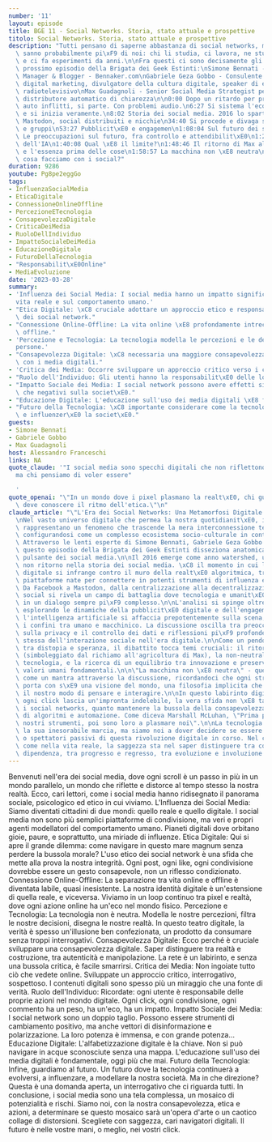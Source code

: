 ```yaml
---
number: '11'
layout: episode
title: BGE 11 - Social Networks. Storia, stato attuale e prospettive
titolo: Social Networks. Storia, stato attuale e prospettive
description: "Tutti pensano di saperne abbastanza di social networks, ma alcuni ne\
  \ sanno probabilmente pi\xF9 di noi: chi li studia, ci lavora, ne studia i dati\
  \ e ci fa esperimenti da anni.\n\nFra questi ci sono decisamente gli ospiti del\
  \ prossimo episodio della Brigata dei Geek Estinti:\nSimone Bennati - Social Media\
  \ Manager & Blogger - Bennaker.com\nGabriele Geza Gobbo - Consulente e docente in\
  \ digital marketing, divulgatore della cultura digitale, speaker di eventi e conduttore\
  \ radiotelevisivo\nMax Guadagnoli - Senior Social Media Strategist per ripicca e\
  \ distributore automatico di chiarezza\n\n0:00 Dopo un ritardo per problemi audio\
  \ auto inflitti, si parte. Con problemi audio.\n6:27 Si sistema l'eco assassino\
  \ e si inizia veramente.\n8:02 Storia dei social media. 2016 lo spartiacque.\n22:10\
  \ Mastodon, social distribuiti e nicchie\n34:40 Si procede e divaga su social, comunit\xE0\
  \ e gruppi\n53:27 Pubblicit\xE0 e engagemen\n1:08:04 Sul futuro dei social\n1:20:00\
  \ Le preoccupazioni sul futuro, fra controllo e attendibilit\xE0\n1:27:40 Sull'esplosione\
  \ dell'IA\n1:40:08 Qual \xE8 il limite?\n1:48:46 Il ritorno di Max all'agricoltura\
  \ e l'essenza prima delle cose\n1:58:57 La macchina non \xE8 neutra\n2:14:42 E quindi,\
  \ cosa facciamo con i social?"
duration: 9286
youtube: Pg8pe2eggGo
tags:
- InfluenzaSocialMedia
- EticaDigitale
- ConnessioneOnlineOffline
- PercezioneETecnologia
- ConsapevolezzaDigitale
- CriticaDeiMedia
- RuoloDellIndividuo
- ImpattoSocialeDeiMedia
- EducazioneDigitale
- FuturoDellaTecnologia
- "Responsabilit\xE0Online"
- MediaEvoluzione
date: '2023-03-28'
summary:
- 'Influenza dei Social Media: I social media hanno un impatto significativo sulla
  vita reale e sul comportamento umano.'
- "Etica Digitale: \xC8 cruciale adottare un approccio etico e responsabile nell'uso\
  \ dei social network."
- "Connessione Online-Offline: La vita online \xE8 profondamente intrecciata con quella\
  \ offline."
- 'Percezione e Tecnologia: La tecnologia modella le percezioni e le decisioni delle
  persone.'
- "Consapevolezza Digitale: \xC8 necessaria una maggiore consapevolezza nell'interazione\
  \ con i media digitali."
- 'Critica dei Media: Occorre sviluppare un approccio critico verso i contenuti digitali.'
- "Ruolo dell'Individuo: Gli utenti hanno la responsabilit\xE0 delle loro azioni online."
- "Impatto Sociale dei Media: I social network possono avere effetti sia positivi\
  \ che negativi sulla societ\xE0."
- "Educazione Digitale: L'educazione sull'uso dei media digitali \xE8 fondamentale."
- "Futuro della Tecnologia: \xC8 importante considerare come la tecnologia evolver\xE0\
  \ e influenzer\xE0 la societ\xE0."
guests:
- Simone Bennati
- Gabriele Gobbo
- Max Guadagnoli
host: Alessandro Franceschi
links: NA
quote_claude: '"I social media sono specchi digitali che non riflettono chi siamo,
  ma chi pensiamo di voler essere"

  '
quote_openai: "\"In un mondo dove i pixel plasmano la realt\xE0, chi guida la danza\
  \ deve conoscere il ritmo dell'etica.\"\n"
claude_article: "\"L'Era dei Social Networks: Una Metamorfosi Digitale in Corso\"\n\
  \nNel vasto universo digitale che permea la nostra quotidianit\xE0, i social networks\
  \ rappresentano un fenomeno che trascende la mera interconnessione tecnologica,\
  \ configurandosi come un complesso ecosistema socio-culturale in continua evoluzione.\
  \ Attraverso le lenti esperte di Simone Bennati, Gabriele Geza Gobbo e Max Guadagnoli,\
  \ questo episodio della Brigata dei Geek Estinti disseziona anatomicamente il corpo\
  \ pulsante dei social media.\n\nIl 2016 emerge come anno watershed, un punto di\
  \ non ritorno nella storia dei social media. \xC8 il momento in cui l'innocenza\
  \ digitale si infrange contro il muro della realt\xE0 algoritmica, trasformando\
  \ piattaforme nate per connettere in potenti strumenti di influenza e manipolazione.\
  \ Da Facebook a Mastodon, dalla centralizzazione alla decentralizzazione, il panorama\
  \ social si rivela un campo di battaglia dove tecnologia e umanit\xE0 si confrontano\
  \ in un dialogo sempre pi\xF9 complesso.\n\nL'analisi si spinge oltre la superficie,\
  \ esplorando le dinamiche della pubblicit\xE0 digitale e dell'engagement, mentre\
  \ l'intelligenza artificiale si affaccia prepotentemente sulla scena, ridefinendo\
  \ i confini tra umano e macchinico. La discussione oscilla tra preoccupazioni concrete\
  \ sulla privacy e il controllo dei dati e riflessioni pi\xF9 profonde sulla natura\
  \ stessa dell'interazione sociale nell'era digitale.\n\nCome un pendolo che oscilla\
  \ tra distopia e speranza, il dibattito tocca temi cruciali: il ritorno alle radici\
  \ (simboleggiato dal richiamo all'agricoltura di Max), la non-neutralit\xE0 della\
  \ tecnologia, e la ricerca di un equilibrio tra innovazione e preservazione dei\
  \ valori umani fondamentali.\n\n\"La macchina non \xE8 neutra\" - questa frase risuona\
  \ come un mantra attraverso la discussione, ricordandoci che ogni strumento tecnologico\
  \ porta con s\xE9 una visione del mondo, una filosofia implicita che plasma silenziosamente\
  \ il nostro modo di pensare e interagire.\n\nIn questo labirinto digitale, dove\
  \ ogni click lascia un'impronta indelebile, la vera sfida non \xE8 tanto navigare\
  \ i social networks, quanto mantenere la bussola della consapevolezza in un oceano\
  \ di algoritmi e automazione. Come diceva Marshall McLuhan, \"Prima plasmiamo i\
  \ nostri strumenti, poi sono loro a plasmare noi\".\n\nLa tecnologia sociale continua\
  \ la sua inesorabile marcia, ma siamo noi a dover decidere se essere attori consapevoli\
  \ o spettatori passivi di questa rivoluzione digitale in corso. Nel cyberspazio,\
  \ come nella vita reale, la saggezza sta nel saper distinguere tra connessione e\
  \ dipendenza, tra progresso e regresso, tra evoluzione e involuzione.\n"
---
```

Benvenuti nell'era dei social media, dove ogni scroll è un passo in più in un mondo parallelo, un mondo che riflette e distorce al tempo stesso la nostra realtà. Ecco, cari lettori, come i social media hanno ridisegnato il panorama sociale, psicologico ed etico in cui viviamo.
L'Influenza dei Social Media: Siamo diventati cittadini di due mondi: quello reale e quello digitale. I social media non sono più semplici piattaforme di condivisione, ma veri e propri agenti modellatori del comportamento umano. Pianeti digitali dove orbitano gioie, paure, e soprattutto, una miriade di influenze.
Etica Digitale: Qui si apre il grande dilemma: come navigare in questo mare magnum senza perdere la bussola morale? L'uso etico dei social network è una sfida che mette alla prova la nostra integrità. Ogni post, ogni like, ogni condivisione dovrebbe essere un gesto consapevole, non un riflesso condizionato.
Connessione Online-Offline: La separazione tra vita online e offline è diventata labile, quasi inesistente. La nostra identità digitale è un'estensione di quella reale, e viceversa. Viviamo in un loop continuo tra pixel e realtà, dove ogni azione online ha un'eco nel mondo fisico.
Percezione e Tecnologia: La tecnologia non è neutra. Modella le nostre percezioni, filtra le nostre decisioni, disegna le nostre realtà. In questo teatro digitale, la verità è spesso un'illusione ben confezionata, un prodotto da consumare senza troppi interrogativi.
Consapevolezza Digitale: Ecco perché è cruciale sviluppare una consapevolezza digitale. Saper distinguere tra realtà e costruzione, tra autenticità e manipolazione. La rete è un labirinto, e senza una bussola critica, è facile smarrirsi.
Critica dei Media: Non ingoiate tutto ciò che vedete online. Sviluppate un approccio critico, interrogativo, sospettoso. I contenuti digitali sono spesso più un miraggio che una fonte di verità.
Ruolo dell'Individuo: Ricordate: ogni utente è responsabile delle proprie azioni nel mondo digitale. Ogni click, ogni condivisione, ogni commento ha un peso, ha un'eco, ha un impatto.
Impatto Sociale dei Media: I social network sono un doppio taglio. Possono essere strumenti di cambiamento positivo, ma anche vettori di disinformazione e polarizzazione. La loro potenza è immensa, e con grande potenza...
Educazione Digitale: L'alfabetizzazione digitale è la chiave. Non si può navigare in acque sconosciute senza una mappa. L'educazione sull'uso dei media digitali è fondamentale, oggi più che mai.
Futuro della Tecnologia: Infine, guardiamo al futuro. Un futuro dove la tecnologia continuerà a evolversi, a influenzare, a modellare la nostra società. Ma in che direzione? Questa è una domanda aperta, un interrogativo che ci riguarda tutti.
In conclusione, i social media sono una tela complessa, un mosaico di potenzialità e rischi. Siamo noi, con la nostra consapevolezza, etica e azioni, a determinare se questo mosaico sarà un'opera d'arte o un caotico collage di distorsioni. Scegliete con saggezza, cari navigatori digitali. Il futuro è nelle vostre mani, o meglio, nei vostri click.